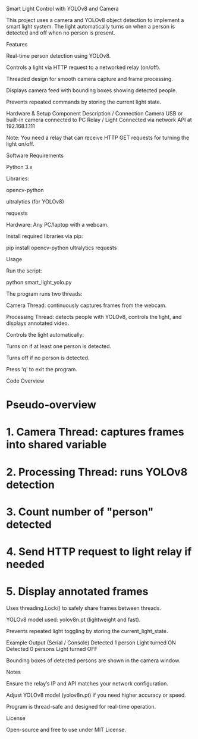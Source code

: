 Smart Light Control with YOLOv8 and Camera

This project uses a camera and YOLOv8 object detection to implement a smart light system. The light automatically turns on when a person is detected and off when no person is present.

Features

Real-time person detection using YOLOv8.

Controls a light via HTTP request to a networked relay (on/off).

Threaded design for smooth camera capture and frame processing.

Displays camera feed with bounding boxes showing detected people.

Prevents repeated commands by storing the current light state.

Hardware & Setup
Component	Description / Connection
Camera	USB or built-in camera connected to PC
Relay / Light	Connected via network API at 192.168.1.111

Note: You need a relay that can receive HTTP GET requests for turning the light on/off.

Software Requirements

Python 3.x

Libraries:

opencv-python

ultralytics (for YOLOv8)

requests

Hardware: Any PC/laptop with a webcam.

Install required libraries via pip:

pip install opencv-python ultralytics requests

Usage

Run the script:

python smart_light_yolo.py


The program runs two threads:

Camera Thread: continuously captures frames from the webcam.

Processing Thread: detects people with YOLOv8, controls the light, and displays annotated video.

Controls the light automatically:

Turns on if at least one person is detected.

Turns off if no person is detected.

Press 'q' to exit the program.

Code Overview
# Pseudo-overview
# 1. Camera Thread: captures frames into shared variable
# 2. Processing Thread: runs YOLOv8 detection
# 3. Count number of "person" detected
# 4. Send HTTP request to light relay if needed
# 5. Display annotated frames


Uses threading.Lock() to safely share frames between threads.

YOLOv8 model used: yolov8n.pt (lightweight and fast).

Prevents repeated light toggling by storing the current_light_state.

Example Output (Serial / Console)
Detected 1 person
Light turned ON
Detected 0 persons
Light turned OFF


Bounding boxes of detected persons are shown in the camera window.

Notes

Ensure the relay’s IP and API matches your network configuration.

Adjust YOLOv8 model (yolov8n.pt) if you need higher accuracy or speed.

Program is thread-safe and designed for real-time operation.

License

Open-source and free to use under MIT License.
